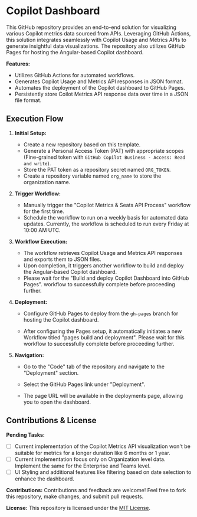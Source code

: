 # Copilot Dashboard
This GitHub repository provides an end-to-end solution for visualizing various Copilot metrics data sourced from APIs. Leveraging GitHub Actions, this solution integrates seamlessly with Copilot Usage and Metrics APIs to generate insightful data visualizations. The repository also utilizes GitHub Pages for hosting the Angular-based Copilot dashboard.

**Features:**
- Utilizes GitHub Actions for automated workflows.
- Generates Copilot Usage and Metrics API responses in JSON format.
- Automates the deployment of the Copilot dashboard to GitHub Pages.
- Persistently store Coilot Metrics API response data over time in a JSON file format.

## Execution Flow





1. **Initial Setup:**
   - Create a new repository based on this template.
   - Generate a Personal Access Token (PAT) with appropriate scopes (Fine-grained token with `GitHub Copilot Business - Access: Read and write`).
   - Store the PAT token as a repository secret named `ORG_TOKEN`.
   - Create a repository variable named `org_name` to store the organization name.

2. **Trigger Workflow:**
   - Manually trigger the "Copilot Metrics & Seats API Process" workflow for the first time.
   - Schedule the workflow to run on a weekly basis for automated data updates. Currently, the workflow is scheduled to run every Friday at 10:00 AM UTC.

3. **Workflow Execution:**
   - The workflow retrieves Copilot Usage and Metrics API responses and exports them to JSON files.
   - Upon completion, it triggers another workflow to build and deploy the Angular-based Copilot dashboard.
   - Please wait for the "Build and deploy Copilot Dashboard into GitHub Pages". workflow to successfully complete before proceeding further. 

4. **Deployment:**
   - Configure GitHub Pages to deploy from the `gh-pages` branch for hosting the Copilot dashboard.
    
    
   - After configuring the Pages setup, it automatically initiates a new Workflow titled "pages build and deployment". Please wait for this workflow to successfully complete before proceeding further.

5. **Navigation:**
   - Go to the "Code" tab of the repository and navigate to the "Deployment" section.
   - Select the GitHub Pages link under "Deployment".
     
     

   - The page URL will be available in the deployments page, allowing you to open the dashboard.
     

## Contributions & License

**Pending Tasks:**
- [ ] Current implementation of the Copilot Metrics API visualization won't be suitable for metrics for a longer duration like 6 months or 1 year. 
- [ ] Current implementation focus only on Organization level data. Implement the same for the Enterprise and Teams level.
- [ ] UI Styling and additional features like filtering based on date selection to enhance the dashboard.

**Contributions:**
Contributions and feedback are welcome! Feel free to fork this repository, make changes, and submit pull requests.

**License:**
This repository is licensed under the [MIT License](./LICENSE.md).
